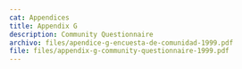 ```yaml
---
cat: Appendices
title: Appendix G
description: Community Questionnaire
archivo: files/apendice-g-encuesta-de-comunidad-1999.pdf
file: files/appendix-g-community-questionnaire-1999.pdf
---
```

